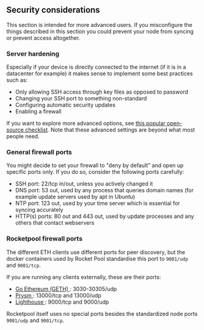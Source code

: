 ## Security considerations

This section is intended for more advanced users. If you misconfigure the things described in this section you could prevent your node from syncing or prevent access altogether.

### Server hardening

Especially if your device is directly connected to the internet (if it is in a datacenter for example) it makes sense to implement some best practices such as:

- Only allowing SSH access through key files as opposed to password
- Changing your SSH port to something non-standard
- Configuring automatic security updates
- Enabling a firewall

If you want to explore more advanced options, see [this popular open-source checklist]( https://github.com/imthenachoman/How-To-Secure-A-Linux-Server). Note that these advanced settings are beyond what most people need.

### General firewall ports

You might decide to set your firewall to "deny by default" and open up specific ports only. If you do so, consider the following ports carefully:

- SSH port: 22/tcp in/out, unless you actively changed it
- DNS port: 53 out, used by any process that queries domain names (for example update servers used by apt in Ubuntu)
- NTP port: 123 out, used by your time server which is essential for syncing accurately
- HTTP(s) ports: 80 out and 443 out, used by update processes and any others that contact webservers

### Rocketpool firewall ports

The different ETH clients use different ports for peer discovery, but the docker containers used by Rocket Pool standardise this port to `9001/udp` and `9001/tcp`.

If you are running any clients externally, these are their ports:

- [ Go Ethereum (GETH) ]( https://geth.ethereum.org/docs/interface/private-network#setting-up-networking ):  3030-30305/udp
- [ Prysm ]( https://docs.prylabs.network/docs/prysm-usage/p2p-host-ip/#incoming-p2p-connection-prerequisites ): 13000/tcp and 13000/udp
- [ Lighthouse ]( https://lighthouse-book.sigmaprime.io/advanced_networking.html ): 9000/tcp and 9000/udp

Rocketpool itself uses no special ports besides the standardized node ports `9001/udp` and `9001/tcp`.